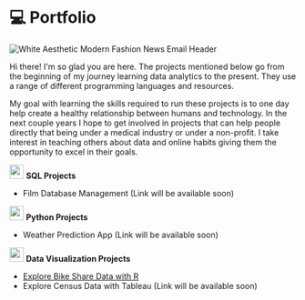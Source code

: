 # 💻 Portfolio

![White Aesthetic Modern Fashion News Email Header](https://github.com/user-attachments/assets/a2089817-972e-48f4-90c6-d83d0bdc109e)

<p>
Hi there! I'm so glad you are here. The projects mentioned below go from the beginning of my journey learning data analytics to the present. They use a range of different programming languages and resources. 

My goal with learning the skills required to run these projects is to one day help create a healthy relationship between humans and technology. In the next couple years I hope to get involved in projects that can help people directly that being under a medical industry or under a non-profit. I take interest in teaching others about data and online habits giving them the opportunity to excel in their goals.

</p>


<p><img src="https://cdn.jsdelivr.net/gh/devicons/devicon@latest/icons/azuresqldatabase/azuresqldatabase-original.svg" width="25" height="25" /> <b>SQL Projects</b></p>
<ul>
  <li>Film Database Management (Link will be available soon)</li>
</ul>

<p><img src="https://cdn.jsdelivr.net/gh/devicons/devicon@latest/icons/python/python-original.svg" width="25" height="25"/> <b>Python Projects</b></p>
<ul>
  <li>Weather Prediction App (Link will be available soon)</li>
</ul>

<p><img src="https://cdn.jsdelivr.net/gh/devicons/devicon@latest/icons/r/r-original.svg" width="25" height="25" /> <b>Data Visualization Projects</b></p>
<ul>
  <a href="https://github.com/Viviane-Andrade/Explore-Bike-Share"><li>Explore Bike Share Data with R</li></a>
  <li>Explore Census Data with Tableau (Link will be available soon)</li>
</ul>
